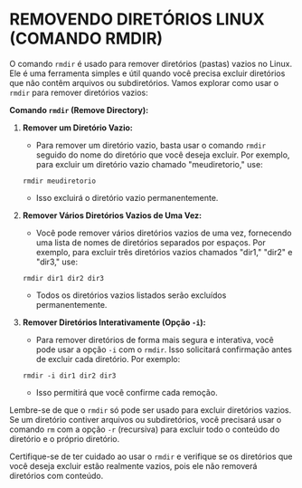 # REMOVENDO DIRETÓRIOS LINUX (COMANDO RMDIR)
O comando `rmdir` é usado para remover diretórios (pastas) vazios no Linux. Ele é uma ferramenta simples e útil quando você precisa excluir diretórios que não contêm arquivos ou subdiretórios. Vamos explorar como usar o `rmdir` para remover diretórios vazios:

**Comando `rmdir` (Remove Directory):**

1. **Remover um Diretório Vazio:**

   - Para remover um diretório vazio, basta usar o comando `rmdir` seguido do nome do diretório que você deseja excluir. Por exemplo, para excluir um diretório vazio chamado "meudiretorio," use:

   ```
   rmdir meudiretorio
   ```

   - Isso excluirá o diretório vazio permanentemente.

2. **Remover Vários Diretórios Vazios de Uma Vez:**

   - Você pode remover vários diretórios vazios de uma vez, fornecendo uma lista de nomes de diretórios separados por espaços. Por exemplo, para excluir três diretórios vazios chamados "dir1," "dir2" e "dir3," use:

   ```
   rmdir dir1 dir2 dir3
   ```

   - Todos os diretórios vazios listados serão excluídos permanentemente.

3. **Remover Diretórios Interativamente (Opção `-i`):**

   - Para remover diretórios de forma mais segura e interativa, você pode usar a opção `-i` com o `rmdir`. Isso solicitará confirmação antes de excluir cada diretório. Por exemplo:

   ```
   rmdir -i dir1 dir2 dir3
   ```

   - Isso permitirá que você confirme cada remoção.

Lembre-se de que o `rmdir` só pode ser usado para excluir diretórios vazios. Se um diretório contiver arquivos ou subdiretórios, você precisará usar o comando `rm` com a opção `-r` (recursiva) para excluir todo o conteúdo do diretório e o próprio diretório.

Certifique-se de ter cuidado ao usar o `rmdir` e verifique se os diretórios que você deseja excluir estão realmente vazios, pois ele não removerá diretórios com conteúdo. 
